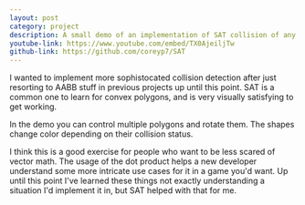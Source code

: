 ```yaml
---
layout: post
category: project
description: A small demo of an implementation of SAT collision of any convex polygons.
youtube-link: https://www.youtube.com/embed/TX0AjeiljTw
github-link: https://github.com/coreyp7/SAT
---
```


I wanted to implement more sophistocated collision detection after just resorting to AABB stuff in previous projects up until this point. SAT is a common one to learn for convex polygons, and is very visually satisfying to get working.

In the demo you can control multiple polygons and rotate them. The shapes change color depending on their collision status.

I think this is a good exercise for people who want to be less scared of vector math. The usage of the dot product helps a new developer understand some more intricate use cases for it in a game you'd want. Up until this point I've learned these things not exactly understanding a situation I'd implement it in, but SAT helped with that for me.
